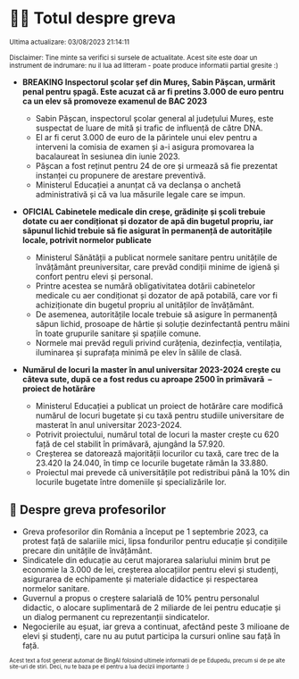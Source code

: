 # 👩‍🏫 Totul despre greva
<sub>Ultima actualizare: 03/08/2023 21:14:11</sub>

<sub>Disclaimer: Tine minte sa verifici si sursele de actualitate. Acest site este doar un instrument de indrumare: nu il lua ad litteram - poate produce informatii partial gresite :)</sub>

- **BREAKING Inspectorul școlar șef din Mureș, Sabin Pășcan, urmărit penal pentru șpagă. Este acuzat că ar fi pretins 3.000 de euro pentru ca un elev să promoveze examenul de BAC 2023**
    - Sabin Pășcan, inspectorul școlar general al județului Mureș, este suspectat de luare de mită și trafic de influență de către DNA.
    - El ar fi cerut 3.000 de euro de la părintele unui elev pentru a interveni la comisia de examen și a-i asigura promovarea la bacalaureat în sesiunea din iunie 2023.
    - Pășcan a fost reținut pentru 24 de ore și urmează să fie prezentat instanței cu propunere de arestare preventivă.
    - Ministerul Educației a anunțat că va declanșa o anchetă administrativă și că va lua măsurile legale care se impun.

- **OFICIAL Cabinetele medicale din creșe, grădinițe și școli trebuie dotate cu aer condiționat și dozator de apă din bugetul propriu, iar săpunul lichid trebuie să fie asigurat în permanență de autoritățile locale, potrivit normelor publicate**
    - Ministerul Sănătății a publicat normele sanitare pentru unitățile de învățământ preuniversitar, care prevăd condiții minime de igienă și confort pentru elevi și personal.
    - Printre acestea se numără obligativitatea dotării cabinetelor medicale cu aer condiționat și dozator de apă potabilă, care vor fi achiziționate din bugetul propriu al unităților de învățământ.
    - De asemenea, autoritățile locale trebuie să asigure în permanență săpun lichid, prosoape de hârtie și soluție dezinfectantă pentru mâini în toate grupurile sanitare și spațiile comune.
    - Normele mai prevăd reguli privind curățenia, dezinfecția, ventilația, iluminarea și suprafața minimă pe elev în sălile de clasă.

- **Numărul de locuri la master în anul universitar 2023-2024 crește cu câteva sute, după ce a fost redus cu aproape 2500 în primăvară  – proiect de hotărâre**
    - Ministerul Educației a publicat un proiect de hotărâre care modifică numărul de locuri bugetate și cu taxă pentru studiile universitare de masterat în anul universitar 2023-2024.
    - Potrivit proiectului, numărul total de locuri la master crește cu 620 față de cel stabilit în primăvară, ajungând la 57.920.
    - Creșterea se datorează majorității locurilor cu taxă, care trec de la 23.420 la 24.040, în timp ce locurile bugetate rămân la 33.880.
    - Proiectul mai prevede că universitățile pot redistribui până la 10% din locurile bugetate între domeniile și specializările lor.

## 🏫 Despre greva profesorilor
- Greva profesorilor din România a început pe 1 septembrie 2023, ca protest față de salariile mici, lipsa fondurilor pentru educație și condițiile precare din unitățile de învățământ.
- Sindicatele din educație au cerut majorarea salariului minim brut pe economie la 3.000 de lei, creșterea alocațiilor pentru elevi și studenți, asigurarea de echipamente și materiale didactice și respectarea normelor sanitare.
- Guvernul a propus o creștere salarială de 10% pentru personalul didactic, o alocare suplimentară de 2 miliarde de lei pentru educație și un dialog permanent cu reprezentanții sindicatelor.
- Negocierile au eșuat, iar greva a continuat, afectând peste 3 milioane de elevi și studenți, care nu au putut participa la cursuri online sau față în față.


<sub><sub>Acest text a fost generat automat de BingAI folosind ultimele informatii de pe Edupedu, precum si de pe alte site-uri de stiri. Deci, nu te baza pe el pentru a lua decizii importante :)</sub></sub>